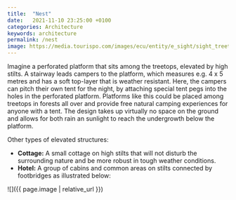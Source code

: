 ```yaml
---
title:  "Nest"
date:   2021-11-10 23:25:00 +0100
categories: Architecture
keywords: architecture
permalink: /nest
image: https://media.tourispo.com/images/ecu/entity/e_sight/sight_treetop-walk-neckertal-mogelsberg_n72881-156419-1_l.jpg
---
```

Imagine a perforated platform that sits among the treetops, elevated by high stilts. A stairway leads campers to the platform, which measures e.g. 4 x 5 metres and has a soft top-layer that is weather resistant. Here, the campers can pitch their own tent for the night, by attaching special tent pegs into the holes in the perforated platform. Platforms like this could be placed among treetops in forests all over and provide free natural camping experiences for anyone with a tent. The design takes up virtually no space on the ground and allows for both rain an sunlight to reach the undergrowth below the platform.

Other types of elevated structures:
* **Cottage:** A small cottage on high stilts that will not disturb the surrounding nature and be more robust in tough weather conditions.
* **Hotel:** A group of cabins and common areas on stilts connected by footbridges as illustrated below:

![]({{ page.image | relative_url }})

<!-- ![image tooltip here](https://media.tourispo.com/images/ecu/entity/e_sight/sight_treetop-walk-neckertal-mogelsberg_n72881-156419-1_l.jpg) -->
